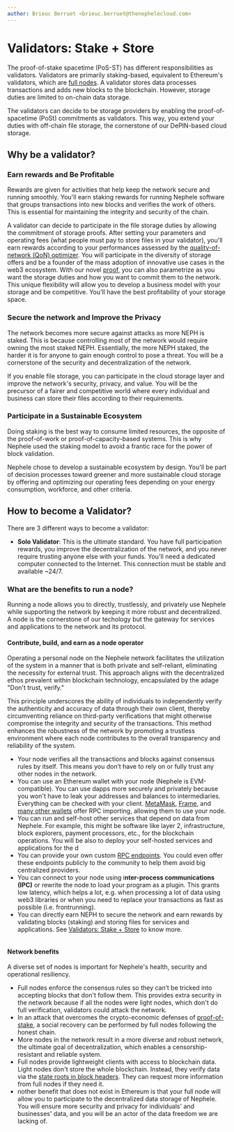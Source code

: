 ```yaml
---
author: Brieuc Berruet <brieuc.berruet@thenephelecloud.com>
---
```


# Validators: Stake + Store

The proof-of-stake spacetime (PoS-ST) has different responsibilities as validators. Validators are primarily staking-based, equivalent to Ethereum's validators, which are [full nodes](our-network-and-ecosystem/ethereum-stack-in-nephele/basics/nodes-and-clients-1.md). A validator stores data processes transactions and adds new blocks to the blockchain. However, storage duties are limited to on-chain data storage.

The validators can decide to be storage providers by enabling the proof-of-spacetime (PoSt) commitments as validators. This way, you extend your duties with off-chain file storage, the cornerstone of our DePIN-based cloud storage.

## Why be a validator?

### Earn rewards and Be Profitable

Rewards are given for activities that help keep the network secure and running smoothly. You'll earn staking rewards for running Nephele software that groups transactions into new blocks and verifies the work of others. This is essential for maintaining the integrity and security of the chain.

A validator can decide to participate in the file storage duties by allowing the commitment of storage proofs. After setting your parameters and operating fees (what people must pay to store files in your validator), you'll earn rewards according to your performances assessed by the [quality-of-network (QoN) optimizer](quality-of-network-qon-optimizer.md). You will participate in the diversity of storage offers and be a founder of the mass adoption of innovative use cases in the web3 ecosystem. With our novel [proof](consensus-proof-of-stake-spacetime.md), you can also parametrize as you want the storage duties and how you want to commit them to the network. This unique flexibility will allow you to develop a business model with your storage and be competitive. You'll have the best profitability of your storage space.

### Secure the network and Improve the Privacy

The network becomes more secure against attacks as more NEPH is staked. This is because controlling most of the network would require owning the most staked NEPH. Essentially, the more NEPH staked, the harder it is for anyone to gain enough control to pose a threat. You will be a cornerstone of the security and decentralization of the network.

If you enable file storage, you can participate in the cloud storage layer and improve the network's security, privacy, and value. You will be the precursor of a fairer and competitive world where every individual and business can store their files according to their requirements.

### Participate in a Sustainable Ecosystem

Doing staking is the best way to consume limited resources, the opposite of the proof-of-work or proof-of-capacity-based systems. This is why Nephele used the staking model to avoid a frantic race for the power of block validation.

Nephele chose to develop a sustainable ecosystem by design. You'll be part of decision processes toward greener and more sustainable cloud storage by offering and optimizing our operating fees depending on your energy consumption, workforce, and other criteria.

## How to become a Validator?

There are 3 different ways to become a validator:

* **Solo Validator**: This is the ultimate standard. You have full participation rewards, you improve the decentralization of the network, and you never require trusting anyone else with your funds. You'll need a dedicated computer connected to the Internet. This connection must be stable and available \~24/7.



### What are the benefits to run a node? <a href="#why-should-i-run-an-ethereum-node" id="why-should-i-run-an-ethereum-node"></a>

Running a node allows you to directly, trustlessly, and privately use Nephele while supporting the network by keeping it more robust and decentralized. A node is the cornerstone of our techology but the gateway for services and applications to the network and its protocol.&#x20;

#### Contribute, build, and earn as a node operator <a href="#benefits-to-you" id="benefits-to-you"></a>

Operating a personal node on the Nephele network facilitates the utilization of the system in a manner that is both private and self-reliant, eliminating the necessity for external trust. This approach aligns with the decentralized ethos prevalent within blockchain technology, encapsulated by the adage "Don't trust, verify."&#x20;

This principle underscores the ability of individuals to independently verify the authenticity and accuracy of data through their own client, thereby circumventing reliance on third-party verifications that might otherwise compromise the integrity and security of the transactions. This method enhances the robustness of the network by promoting a trustless environment where each node contributes to the overall transparency and reliability of the system.

* Your node verifies all the transactions and blocks against consensus rules by itself. This means you don’t have to rely on or fully trust any other nodes in the network.
* You can use an Ethereum wallet with your node (Nephele is EVM-compatible). You can use dapps more securely and privately because you won't have to leak your addresses and balances to intermediaries. Everything can be checked with your client. [MetaMask](https://metamask.io/), [Frame](https://frame.sh/), and [many other wallets](https://ethereum.org/en/wallets/find-wallet/) offer RPC importing, allowing them to use your node.
* You can run and self-host other services that depend on data from Nephele. For example, this might be software like layer 2, infrastructure, block explorers, payment processors, etc., for the blockchain operations. You will be also to deploy your self-hosted services and applications for the d
* You can provide your own custom [RPC endpoints](https://ethereum.org/en/developers/docs/apis/json-rpc/). You could even offer these endpoints publicly to the community to help them avoid big centralized providers.
* You can connect to your node using i**nter-process communications (IPC)** or rewrite the node to load your program as a plugin. This grants low latency, which helps a lot, e.g. when processing a lot of data using web3 libraries or when you need to replace your transactions as fast as possible (i.e. frontrunning).
* You can directly earn NEPH to secure the network and earn rewards by validating blocks (staking) and storing files for services and applications. See [Validators: Stake + Store](validators-stake-and-store.md) to know more.

<figure><img src="https://ethereum.org/_next/image/?url=%2Fcontent%2Fdevelopers%2Fdocs%2Fnodes-and-clients%2Fnodes.png&#x26;w=1920&#x26;q=75" alt=""><figcaption></figcaption></figure>

#### Network benefits <a href="#network-benefits" id="network-benefits"></a>

A diverse set of nodes is important for Nephele's health, security and operational resiliency.

* Full nodes enforce the consensus rules so they can’t be tricked into accepting blocks that don't follow them. This provides extra security in the network because if all the nodes were light nodes, which don't do full verification, validators could attack the network.
* In an attack that overcomes the crypto-economic defenses of [proof-of-stake](https://ethereum.org/en/developers/docs/consensus-mechanisms/pos/#what-is-pos), a social recovery can be performed by full nodes following the honest chain.
* More nodes in the network result in a more diverse and robust network, the ultimate goal of decentralization, which enables a censorship-resistant and reliable system.
* Full nodes provide lightweight clients with access to blockchain data. Light nodes don't store the whole blockchain. Instead, they verify data via the [state roots in block headers](https://ethereum.org/en/developers/docs/blocks/#block-anatomy). They can request more information from full nodes if they need it.
* nother benefit that does not exist in Ethereum is that your full node will allow you to participate to the decentralized data storage of Nephele. You will ensure more security and privacy for individuals' and businesses' data, and you will be an actor of the data freedom we are lacking of.&#x20;
